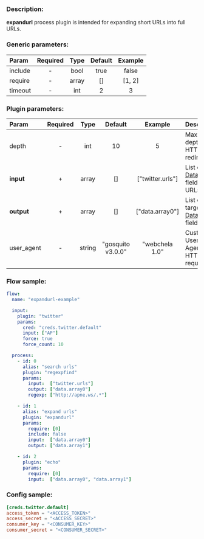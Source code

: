 ### Description:

**expandurl** process plugin is intended for expanding short URLs into full URLs.


### Generic parameters:

| Param   | Required | Type  | Default | Example |
|:--------|:--------:|:-----:|:-------:|:-------:|
| include |    -     | bool  |  true   |  false  |
| require |    -     | array |   []    | [1, 2]  |
| timeout |    -     |  int  |    2    |    3    |


### Plugin parameters:

| Param      | Required |  Type  |      Default      |     Example      | Description                                                                                         |
|:-----------|:--------:|:------:|:-----------------:|:----------------:|:----------------------------------------------------------------------------------------------------|
| depth      |    -     |  int   |        10         |        5         | Maximum depth of HTTP redirects.                                                                    |
| **input**  |    +     | array  |        []         | ["twitter.urls"] | List of [DataItem](../../concept.md) fields with URLs. |
| **output** |    +     | array  |        []         | ["data.array0"]  | List of target [DataItem](../../concept.md) fields.    |
| user_agent |    -     | string | "gosquito v3.0.0" |  "webchela 1.0"  | Custom User-Agent for HTTP requests.                                                                |

### Flow sample:

```yaml
flow:
  name: "expandurl-example"

  input:
    plugin: "twitter"
    params:
      cred: "creds.twitter.default"
      input: ["AP"]
      force: true
      force_count: 10

  process:
    - id: 0
      alias: "search urls"
      plugin: "regexpfind"
      params:
        input:  ["twitter.urls"]
        output: ["data.array0"]
        regexp: ["http://apne.ws/.*"]

    - id: 1
      alias: "expand urls"
      plugin: "expandurl"
      params:
        require: [0]
        include: false
        input:  ["data.array0"]
        output: ["data.array1"]

    - id: 2
      plugin: "echo"
      params:
        require: [0]
        input:  ["data.array0", "data.array1"]
```

### Config sample:

```toml
[creds.twitter.default]
access_token = "<ACCESS_TOKEN>"
access_secret = "<ACCESS_SECRET>"
consumer_key = "<CONSUMER_KEY>"
consumer_secret = "<CONSUMER_SECRET>"
```


